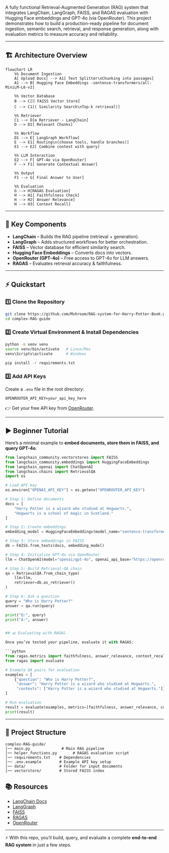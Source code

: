 A fully functional Retrieval-Augmented Generation (RAG) system that integrates LangChain, LangGraph, FAISS, and RAGAS evaluation with Hugging Face embeddings and GPT-4o (via OpenRouter). 
This project demonstrates how to build a production-ready pipeline for document ingestion, semantic search, retrieval, and response generation, along with evaluation metrics to measure accuracy and reliability.

---

## 🏗️ Architecture Overview

```mermaid
flowchart LR
    %% Document Ingestion
    A[ Upload Docs] --> A1[ Text Splitter\nChunking into passages]
    A1 --> B[ Hugging Face Embeddings -sentence-transformers/all-MiniLM-L6-v2]
    
    %% Vector Database
    B --> C[🗄 FAISS Vector Store]
    C --> C1[( Similarity Search\nTop-k retrieval)]
    
    %% Retriever
    C1 --> D[⚙ Retriever - LangChain]
    D --> D1[ Relevant Chunks]
    
    %% Workflow
    D1 --> E[ LangGraph Workflow]
    E --> E1[ Routing\n(choose tools, handle branches)]
    E1 --> E2[ Combine context with query]
    
    %% LLM Interaction
    E2 --> F[ GPT-4o via OpenRouter]
    F --> F1[ Generate Contextual Answer]
    
    %% Output
    F1 --> G[ Final Answer to User]
    
    %% Evaluation
    G --> H[RAGAS Evaluation]
    H --> H1[ Faithfulness Check]
    H --> H2[ Answer Relevance]
    H --> H3[ Context Recall]

```
--------------------
## 🔑 Key Components

* **LangChain** – Builds the RAG pipeline (retrieval + generation).
* **LangGraph** – Adds structured workflows for better orchestration.
* **FAISS** – Vector database for efficient similarity search.
* **Hugging Face Embeddings** – Converts docs into vectors.
* **OpenRouter (GPT-4o)** – Free access to GPT-4o for LLM answers.
* **RAGAS** – Evaluates retrieval accuracy & faithfulness.

---

## ⚡ Quickstart

### 1️⃣ Clone the Repository

```bash
git clone https://github.com/Mshroom/RAG-system-for-Harry-Potter-Book.git
cd complex-RAG-guide
```

### 2️⃣ Create Virtual Environment & Install Dependencies

```bash
python -m venv venv
source venv/bin/activate   # Linux/Mac
venv\Scripts\activate      # Windows

pip install -r requirements.txt
```

### 3️⃣ Add API Keys

Create a `.env` file in the root directory:

```
OPENROUTER_API_KEY=your_api_key_here
```

👉 Get your free API key from [OpenRouter](https://openrouter.ai).

---

## ▶️ Beginner Tutorial

Here’s a minimal example to **embed documents, store them in FAISS, and query GPT-4o**.

```python
from langchain_community.vectorstores import FAISS
from langchain_community.embeddings import HuggingFaceEmbeddings
from langchain_openai import ChatOpenAI
from langchain.chains import RetrievalQA
import os

# Load API key
os.environ["OPENAI_API_KEY"] = os.getenv("OPENROUTER_API_KEY")

# Step 1: Define documents
docs = [
    "Harry Potter is a wizard who studied at Hogwarts.",
    "Hogwarts is a school of magic in Scotland."
]

# Step 2: Create embeddings
embedding_model = HuggingFaceEmbeddings(model_name="sentence-transformers/all-MiniLM-L6-v2")

# Step 3: Store embeddings in FAISS
db = FAISS.from_texts(docs, embedding_model)

# Step 4: Initialize GPT-4o via OpenRouter
llm = ChatOpenAI(model="openai/gpt-4o", openai_api_base="https://openrouter.ai/api/v1")

# Step 5: Build Retrieval-QA chain
qa = RetrievalQA.from_chain_type(
    llm=llm,
    retriever=db.as_retriever()
)

# Step 6: Ask a question
query = "Who is Harry Potter?"
answer = qa.run(query)

print("Q:", query)
print("A:", answer)


## 📊 Evaluating with RAGAS

Once you’ve tested your pipeline, evaluate it with RAGAS:

```python
from ragas.metrics import faithfulness, answer_relevance, context_recall
from ragas import evaluate

# Example QA pairs for evaluation
examples = [
    {"question": "Who is Harry Potter?",
     "answer": "Harry Potter is a wizard who studied at Hogwarts.",
     "contexts": ["Harry Potter is a wizard who studied at Hogwarts."]}
]

# Run evaluation
result = evaluate(examples, metrics=[faithfulness, answer_relevance, context_recall])
print(result)
```

---

## 📂 Project Structure

```
complex-RAG-guide/
│── main.py              # Main RAG pipeline
│── helper_functions.py       # RAGAS evaluation script
│── requirements.txt    # Dependencies
│── .env.example        # Example API key setup
│── data/               # Folder for input documents
│── vectorstore/        # Stored FAISS index
```



## 📚 Resources

* [LangChain Docs](https://python.langchain.com)
* [LangGraph](https://www.langchain.com/langgraph)
* [FAISS](https://faiss.ai)
* [RAGAS](https://docs.ragas.io)
* [OpenRouter](https://openrouter.ai)

---

⚡ With this repo, you’ll build, query, and evaluate a complete **end-to-end RAG system** in just a few steps.
